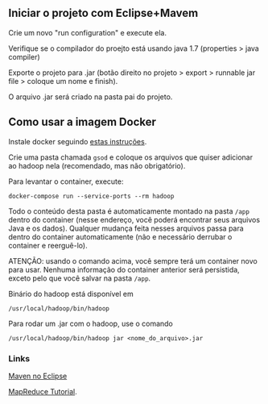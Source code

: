 ## Iniciar o projeto com Eclipse+Mavem

Crie um novo "run configuration" e execute ela.

Verifique se o compilador do proejto está usando java 1.7 (properties > java compiler)

Exporte o projeto para .jar (botão direito no projeto > export > runnable jar file > coloque um nome e finish). 

O arquivo .jar será criado na pasta pai do projeto.


## Como usar a imagem Docker

Instale docker seguindo [estas instruções](https://docs.docker.com/engine/installation/linux/ubuntu/).

Crie uma pasta chamada `gsod` e coloque os arquivos que quiser adicionar ao hadoop nela (recomendado, mas não obrigatório).

Para levantar o container, execute:
```
docker-compose run --service-ports --rm hadoop
```

Todo o conteúdo desta pasta é automaticamente montado na pasta `/app` dentro do container (nesse endereço, você poderá encontrar seus arquivos Java e os dados). Qualquer mudança feita nesses arquivos passa para dentro do container automaticamente (não e necessário derrubar o container e reerguê-lo).

ATENÇÃO: usando o comando acima, você sempre terá um container novo para usar. Nenhuma informação do container anterior será persistida, exceto pelo que você salvar na pasta `/app`.

Binário do hadoop está disponível em
```
/usr/local/hadoop/bin/hadoop
```
Para rodar um .jar com o hadoop, use o comando
```
/usr/local/hadoop/bin/hadoop jar <nome_do_arquivo>.jar 
```


### Links

[Maven no Eclipse](https://stackoverflow.com/questions/8620127/maven-in-eclipse-step-by-step-installation)

[MapReduce Tutorial](https://hadoop.apache.org/docs/r2.8.0/hadoop-mapreduce-client/hadoop-mapreduce-client-core/MapReduceTutorial.html).
